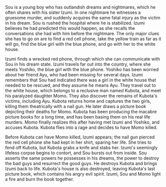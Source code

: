 Sou is a young boy who has outlandish dreams and nightmares, which he often shares with his sister Izumi. In one nightmare he witnesses a gruesome murder, and suddenly acquires the same fatal injury as the victim in his dream. Sou is rushed the hospital where he is stabilized. Izumi believes he had predicted this would happen, as she recalls the conversations she had with him before the nightmare. The only major clues she has to go on are to find a red cell phone, take the yellow train as far as it will go, find the blue girl with the blue phone, and go with her to the white house.

Izumi finds a wrecked red phone, through which she can communicate with Sou in his dream state. Izumi travels far out into the country, where she meets Yoshiko, the blue girl with the blue phone. Yoshiko has been worried about her friend Ayu, who had been missing for several days. Izumi remembers that Sou had indicated there was a girl in the white house that needed to be rescued, and they assume he means Ayu. They travel out to the white house, which belongs to a reclusive man named Kubota, and meet his paralyzed daughter Momo. They also discover the remains of Kubota's victims, including Ayu. Kubota returns home and captures the two girls, killing them theatrically with a nail gun. He later draws a picture book depicting their deaths for Momo. Kubota has been producing the macabre picture books for a long time, and has been basing them on his real life murders. Momo finally realizes this after having met Izumi and Yoshiko, and accuses Kubota. Kubota flies into a rage and decides to have Momo killed.

Before Kubota can have Momo killed, Izumi appears; the nail gun pierced the red cell phone she had kept in her shirt, sparing her life. She tries to fend off Kubota, but Kubota grabs a knife and stabs her. Izumi's seemingly lifeless corpse begins to contort, and Sou bursts out from inside. Sou asserts the same powers he possesses in his dreams, the power to destroy the bad guys and resurrect the good guys. He destroys Kubota and brings Izumi back to life. Kubota's house is also destroyed, leaving Kubota's last picture book, which contains his angry evil spirit. Izumi, Sou and Momo light a fire and burn the book together.